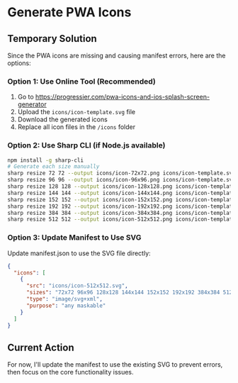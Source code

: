 # Generate PWA Icons

## Temporary Solution

Since the PWA icons are missing and causing manifest errors, here are the options:

### Option 1: Use Online Tool (Recommended)
1. Go to https://progressier.com/pwa-icons-and-ios-splash-screen-generator
2. Upload the `icons/icon-template.svg` file
3. Download the generated icons
4. Replace all icon files in the `/icons` folder

### Option 2: Use Sharp CLI (if Node.js available)
```bash
npm install -g sharp-cli
# Generate each size manually
sharp resize 72 72 --output icons/icon-72x72.png icons/icon-template.svg
sharp resize 96 96 --output icons/icon-96x96.png icons/icon-template.svg
sharp resize 128 128 --output icons/icon-128x128.png icons/icon-template.svg
sharp resize 144 144 --output icons/icon-144x144.png icons/icon-template.svg
sharp resize 152 152 --output icons/icon-152x152.png icons/icon-template.svg
sharp resize 192 192 --output icons/icon-192x192.png icons/icon-template.svg
sharp resize 384 384 --output icons/icon-384x384.png icons/icon-template.svg
sharp resize 512 512 --output icons/icon-512x512.png icons/icon-template.svg
```

### Option 3: Update Manifest to Use SVG
Update manifest.json to use the SVG file directly:

```json
{
  "icons": [
    {
      "src": "icons/icon-512x512.svg",
      "sizes": "72x72 96x96 128x128 144x144 152x152 192x192 384x384 512x512",
      "type": "image/svg+xml",
      "purpose": "any maskable"
    }
  ]
}
```

## Current Action
For now, I'll update the manifest to use the existing SVG to prevent errors, then focus on the core functionality issues.
